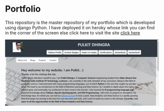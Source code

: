 # Portfolio
This repository is the master repository of my portfolio which is developed using django Python. I have deployed it on heroky whose link you can find in the corner of the screen else click here to visit the site <a href="https://django-portf.herokuapp.com/">click here</a>

![Portfolio](/git_img/img1.jpg)
